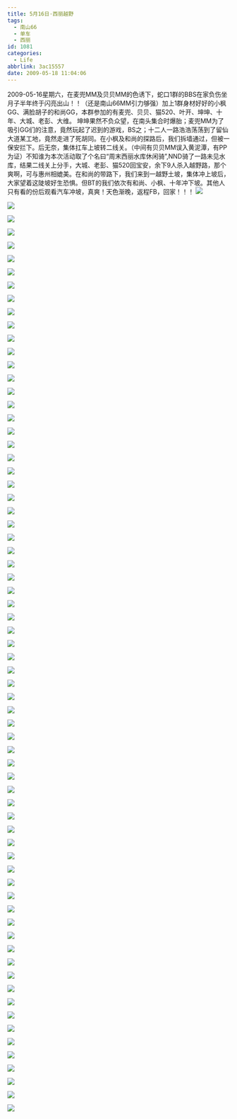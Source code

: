 ```yaml
---
title: 5月16日·西丽越野
tags:
  - 南山66
  - 单车
  - 西丽
id: 1081
categories:
  - Life
abbrlink: 3ac15557
date: 2009-05-18 11:04:06
---
```


2009-05-16星期六，在麦兜MM及贝贝MM的色诱下，蛇口1群的BBS在家负伤坐月子半年终于闪亮出山！！（还是南山66MM引力够强）加上1群身材好好的小枫GG、满脸胡子的和尚GG，本群参加的有麦兜、贝贝、猫520、叶开、坤坤、十年、大城、老彭、大维。 
坤坤果然不负众望，在南头集合时爆胎；麦兜MM为了吸引GG们的注意，竟然玩起了迟到的游戏，BS之；十二人一路浩浩荡荡到了留仙大道某工地，竟然走进了死胡同。在小枫及和尚的探路后，我们拆墙通过，但被一保安拦下。后无奈，集体扛车上坡转二线关。（中间有贝贝MM误入黄泥潭，有PP为证）不知谁为本次活动取了个名曰“周末西丽水库休闲骑”,NND骑了一路未见水库，结果二线关上分手，大城、老彭、猫520回宝安，余下9人杀入越野路，那个爽啊，可与惠州相媲美。在和尚的带路下，我们来到一越野土坡，集体冲上坡后，大家望着这陡坡好生恐惧。但BT的我们依次有和尚、小枫、十年冲下坡。其他人只有看的份后观看汽车冲坡，真爽！天色渐晚，返程FB，回家！！！
![](/images/2009/05/18_20090518_11238.jpg)
<!--more-->
![](/images/2009/05/18_20090518_11239.jpg)

![](/images/2009/05/18_20090518_11240.jpg)

![](/images/2009/05/18_20090518_11241.jpg)

![](/images/2009/05/18_20090518_11242.jpg)

![](/images/2009/05/18_20090518_11243.jpg)

![](/images/2009/05/18_20090518_11244.jpg)

![](/images/2009/05/18_20090518_11245.jpg)

![](/images/2009/05/18_20090518_11246.jpg)

![](/images/2009/05/18_20090518_11247.jpg)

![](/images/2009/05/18_20090518_11248.jpg)

![](/images/2009/05/18_20090518_11249.jpg)

![](/images/2009/05/18_20090518_11250.jpg)

![](/images/2009/05/18_20090518_11251.jpg)

![](/images/2009/05/18_20090518_11252.jpg)

![](/images/2009/05/18_20090518_11253.jpg)

![](/images/2009/05/18_20090518_11254.jpg)

![](/images/2009/05/18_20090518_11255.jpg)

![](/images/2009/05/18_20090518_11256.jpg)

![](/images/2009/05/18_20090518_11257.jpg)

![](/images/2009/05/18_20090518_11258.jpg)

![](/images/2009/05/18_20090518_11259.jpg)

![](/images/2009/05/18_20090518_11260.jpg)

![](/images/2009/05/18_20090518_11261.jpg)

![](/images/2009/05/18_20090518_11262.jpg)

![](/images/2009/05/18_20090518_11263.jpg)

![](/images/2009/05/18_20090518_11264.jpg)

![](/images/2009/05/18_20090518_11265.jpg)

![](/images/2009/05/18_20090518_11266.jpg)

![](/images/2009/05/18_20090518_11267.jpg)

![](/images/2009/05/18_20090518_11268.jpg)

![](/images/2009/05/18_20090518_11269.jpg)

![](/images/2009/05/18_20090518_11270.jpg)

![](/images/2009/05/18_20090518_11271.jpg)

![](/images/2009/05/18_20090518_11272.jpg)

![](/images/2009/05/18_20090518_11273.jpg)

![](/images/2009/05/18_20090518_11274.jpg)

![](/images/2009/05/18_20090518_11275.jpg)

![](/images/2009/05/18_20090518_11276.jpg)

![](/images/2009/05/18_20090518_11277.jpg)

![](/images/2009/05/18_20090518_11278.jpg)

![](/images/2009/05/18_20090518_11279.jpg)

![](/images/2009/05/18_20090518_11280.jpg)

![](/images/2009/05/18_20090518_11281.jpg)

![](/images/2009/05/18_20090518_11282.jpg)

![](/images/2009/05/18_20090518_11283.jpg)

![](/images/2009/05/18_20090518_11284.jpg)

![](/images/2009/05/18_20090518_11285.jpg)

![](/images/2009/05/18_20090518_11286.jpg)

![](/images/2009/05/18_20090518_11287.jpg)

![](/images/2009/05/18_20090518_11288.jpg)

![](/images/2009/05/18_20090518_11289.jpg)

![](/images/2009/05/18_20090518_11290.jpg)

![](/images/2009/05/18_20090518_11291.jpg)

![](/images/2009/05/18_20090518_11292.jpg)

![](/images/2009/05/18_20090518_11293.jpg)

![](/images/2009/05/18_20090518_11294.jpg)

![](/images/2009/05/18_20090518_11295.jpg)

![](/images/2009/05/18_20090518_11296.jpg)

![](/images/2009/05/18_20090518_11297.jpg)

![](/images/2009/05/18_20090518_11298.jpg)

![](/images/2009/05/18_20090518_11299.jpg)

![](/images/2009/05/18_20090518_11300.jpg)

![](/images/2009/05/18_20090518_11301.jpg)

![](/images/2009/05/18_20090518_11302.jpg)

![](/images/2009/05/18_20090518_11303.jpg)

![](/images/2009/05/18_20090518_11304.jpg)

![](/images/2009/05/18_20090518_11305.jpg)

![](/images/2009/05/18_20090518_11306.jpg)

![](/images/2009/05/18_20090518_11307.jpg)